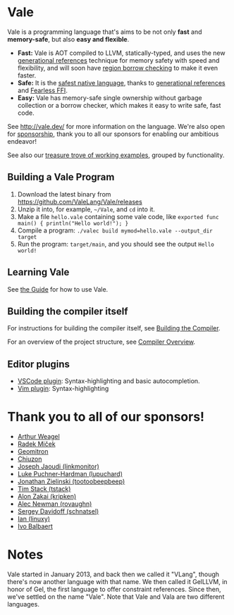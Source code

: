 # Vale

Vale is a programming language that's aims to be not only **fast** and **memory-safe**, but also **easy and flexible**.

* **Fast:** Vale is AOT compiled to LLVM, statically-typed, and uses the new [generational references](https://verdagon.dev/blog/generational-references) technique for memory safety with speed and flexibility, and will soon have [region borrow checking](https://verdagon.dev/blog/zero-cost-refs-regions) to make it even faster.
 * **Safe:** It is the [safest native language](https://vale.dev/memory-safe), thanks to [generational references](https://verdagon.dev/blog/generational-references) and [Fearless FFI](https://verdagon.dev/blog/fearless-ffi).
 * **Easy:** Vale has memory-safe single ownership without garbage collection or a borrow checker, which makes it easy to write safe, fast code.


See http://vale.dev/ for more information on the language. We're also open for [sponsorship](https://github.com/sponsors/ValeLang), thank you to all our sponsors for enabling our ambitious endeavor!


See also our [treasure trove of working examples](https://github.com/Ivo-Balbaert/Vale_Examples), grouped by functionality.


## Building a Vale Program

 1. Download the latest binary from https://github.com/ValeLang/Vale/releases
 1. Unzip it into, for example, `~/Vale`, and `cd` into it.
 1. Make a file `hello.vale` containing some vale code, like `exported func main() { println("Hello world!"); }`
 1. Compile a program: `./valec build mymod=hello.vale --output_dir target`
 1. Run the program: `target/main`, and you should see the output `Hello world!`


## Learning Vale

See [the Guide](https://vale.dev/guide/introduction) for how to use Vale.


## Building the compiler itself

For instructions for building the compiler itself, see [Building the Compiler](build-compiler.md).


For an overview of the project structure, see [Compiler Overview](compiler-overview.md).


## Editor plugins

- [VSCode plugin](https://marketplace.visualstudio.com/items?itemName=pacifio.vale-lang): Syntax-highlighting and basic autocompletion.
- [Vim plugin](https://github.com/jfecher/vale.vim): Syntax-highlighting


# Thank you to all of our sponsors!

 * [Arthur Weagel](https://github.com/aweagel)
 * [Radek Miček](https://github.com/radekm)
 * [Geomitron](https://github.com/Geomitron)
 * [Chiuzon](https://github.com/chiuzon)
 * [Joseph Jaoudi (linkmonitor)](https://github.com/linkmonitor)
 * [Luke Puchner-Hardman (lupuchard)](https://github.com/lupuchard)
 * [Jonathan Zielinski (tootoobeepbeep)](https://github.com/tootoobeepbeep)
 * [Tim Stack (tstack)](https://github.com/tstack)
 * [Alon Zakai (kripken)](https://github.com/kripken)
 * [Alec Newman (rovaughn)](https://github.com/rovaughn)
 * [Sergey Davidoff (schnatsel)](https://github.com/Shnatsel)
 * [Ian (linuxy)](https://github.com/linuxy)
 * [Ivo Balbaert](https://github.com/Ivo-Balbaert/)


# Notes

Vale started in January 2013, and back then we called it "VLang", though there's now another language with that name. We then called it GelLLVM, in honor of Gel, the first language to offer constraint references. Since then, we've settled on the name "Vale". Note that Vale and Vala are two different languages.
